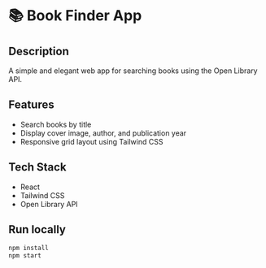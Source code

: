 # 📚 Book Finder App

## Description
A simple and elegant web app for searching books using the Open Library API.

## Features
- Search books by title
- Display cover image, author, and publication year
- Responsive grid layout using Tailwind CSS

## Tech Stack
- React
- Tailwind CSS
- Open Library API

## Run locally
```bash
npm install
npm start
